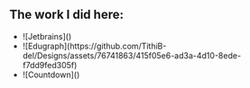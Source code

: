 ## The work I did here:
<ul>
<li> ![Jetbrains]() </li>
<li> ![Edugraph](https://github.com/TithiB-del/Designs/assets/76741863/415f05e6-ad3a-4d10-8ede-f7dd9fed305f) </li>
<li> ![Countdown]() </li>
</ul>
